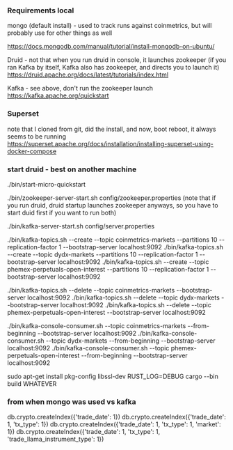 ### Requirements local

mongo (default install) - used to track runs against coinmetrics, but will probably use for other things as well

https://docs.mongodb.com/manual/tutorial/install-mongodb-on-ubuntu/

Druid - not that when you run druid in console, it launches zookeeper (if you ran Kafka by itself, Kafka also has zookeeper, and directs you to launch it)
https://druid.apache.org/docs/latest/tutorials/index.html

Kafka - see above, don't run the zookeeper launch
https://kafka.apache.org/quickstart

### Superset 
note that I cloned from git, did the install, and now, boot reboot, it always seems to be running
https://superset.apache.org/docs/installation/installing-superset-using-docker-compose


### start druid - best on another machine
./bin/start-micro-quickstart 

./bin/zookeeper-server-start.sh config/zookeeper.properties (note that if you run druid, druid startup launches zookeeper anyways, so you have to start duid first if you want to run both)

./bin/kafka-server-start.sh config/server.properties


./bin/kafka-topics.sh --create --topic coinmetrics-markets --partitions 10 --replication-factor 1 --bootstrap-server localhost:9092
./bin/kafka-topics.sh --create --topic dydx-markets --partitions 10 --replication-factor 1 --bootstrap-server localhost:9092
./bin/kafka-topics.sh --create --topic phemex-perpetuals-open-interest --partitions 10 --replication-factor 1 --bootstrap-server localhost:9092

./bin/kafka-topics.sh --delete --topic coinmetrics-markets --bootstrap-server localhost:9092
./bin/kafka-topics.sh --delete --topic dydx-markets --bootstrap-server localhost:9092
./bin/kafka-topics.sh --delete --topic phemex-perpetuals-open-interest --bootstrap-server localhost:9092

./bin/kafka-console-consumer.sh --topic coinmetrics-markets --from-beginning --bootstrap-server localhost:9092
./bin/kafka-console-consumer.sh --topic dydx-markets --from-beginning --bootstrap-server localhost:9092
./bin/kafka-console-consumer.sh --topic phemex-perpetuals-open-interest --from-beginning --bootstrap-server localhost:9092





sudo apt-get install pkg-config libssl-dev
RUST_LOG=DEBUG cargo --bin build WHATEVER

### from when mongo was used vs kafka
db.crypto.createIndex({'trade_date': 1})
db.crypto.createIndex({'trade_date': 1, 'tx_type': 1})
db.crypto.createIndex({'trade_date': 1, 'tx_type': 1, 'market': 1})
db.crypto.createIndex({'trade_date': 1, 'tx_type': 1, 'trade_llama_instrument_type': 1})
